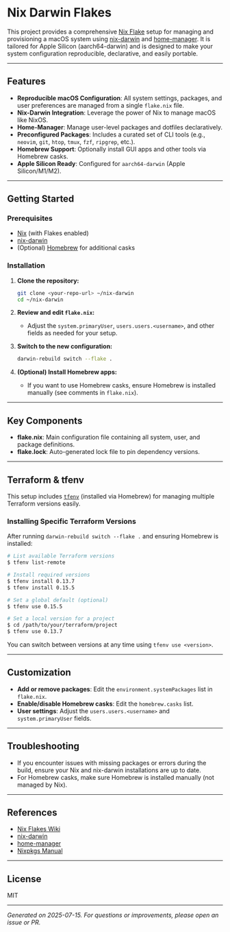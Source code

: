 # Nix Darwin Flakes

This project provides a comprehensive [Nix Flake](https://nixos.wiki/wiki/Flakes) setup for managing and provisioning a macOS system using [nix-darwin](https://github.com/LnL7/nix-darwin) and [home-manager](https://github.com/nix-community/home-manager). It is tailored for Apple Silicon (aarch64-darwin) and is designed to make your system configuration reproducible, declarative, and easily portable.

---

## Features

- **Reproducible macOS Configuration**: All system settings, packages, and user preferences are managed from a single `flake.nix` file.
- **Nix-Darwin Integration**: Leverage the power of Nix to manage macOS like NixOS.
- **Home-Manager**: Manage user-level packages and dotfiles declaratively.
- **Preconfigured Packages**: Includes a curated set of CLI tools (e.g., `neovim`, `git`, `htop`, `tmux`, `fzf`, `ripgrep`, etc.).
- **Homebrew Support**: Optionally install GUI apps and other tools via Homebrew casks.
- **Apple Silicon Ready**: Configured for `aarch64-darwin` (Apple Silicon/M1/M2).

---

## Getting Started

### Prerequisites
- [Nix](https://nixos.org/download.html) (with Flakes enabled)
- [nix-darwin](https://github.com/LnL7/nix-darwin#installation)
- (Optional) [Homebrew](https://brew.sh/) for additional casks

### Installation

1. **Clone the repository:**
   ```sh
   git clone <your-repo-url> ~/nix-darwin
   cd ~/nix-darwin
   ```

2. **Review and edit `flake.nix`:**
   - Adjust the `system.primaryUser`, `users.users.<username>`, and other fields as needed for your setup.

3. **Switch to the new configuration:**
   ```sh
   darwin-rebuild switch --flake .
   ```

4. **(Optional) Install Homebrew apps:**
   - If you want to use Homebrew casks, ensure Homebrew is installed manually (see comments in `flake.nix`).

---

## Key Components

- **flake.nix**: Main configuration file containing all system, user, and package definitions.
- **flake.lock**: Auto-generated lock file to pin dependency versions.

---

## Terraform & tfenv

This setup includes [`tfenv`](https://github.com/tfutils/tfenv) (installed via Homebrew) for managing multiple Terraform versions easily.

### Installing Specific Terraform Versions

After running `darwin-rebuild switch --flake .` and ensuring Homebrew is installed:

```sh
# List available Terraform versions
$ tfenv list-remote

# Install required versions
$ tfenv install 0.13.7
$ tfenv install 0.15.5

# Set a global default (optional)
$ tfenv use 0.15.5

# Set a local version for a project
$ cd /path/to/your/terraform/project
$ tfenv use 0.13.7
```

You can switch between versions at any time using `tfenv use <version>`.

---

## Customization

- **Add or remove packages**: Edit the `environment.systemPackages` list in `flake.nix`.
- **Enable/disable Homebrew casks**: Edit the `homebrew.casks` list.
- **User settings**: Adjust the `users.users.<username>` and `system.primaryUser` fields.

---

## Troubleshooting

- If you encounter issues with missing packages or errors during the build, ensure your Nix and nix-darwin installations are up to date.
- For Homebrew casks, make sure Homebrew is installed manually (not managed by Nix).

---

## References
- [Nix Flakes Wiki](https://nixos.wiki/wiki/Flakes)
- [nix-darwin](https://github.com/LnL7/nix-darwin)
- [home-manager](https://github.com/nix-community/home-manager)
- [Nixpkgs Manual](https://nixos.org/manual/nixpkgs/stable/)

---

## License
MIT

---

*Generated on 2025-07-15. For questions or improvements, please open an issue or PR.*

